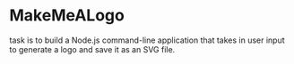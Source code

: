 # MakeMeALogo
task is to build a Node.js command-line application that takes in user input to generate a logo and save it as an SVG file. 
